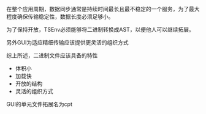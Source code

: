 在整个应用周期，数据同步通常是持续时间最长且最不稳定的一个服务，为了最大程度确保传输稳定性，数据长度必须足够小。

为了保持开放，TSEnv必须能够将二进制转换成AST，以便他人可以继续拓展。

另外GUI为适应精细传输应该提供更灵活的组织方式

综上所述，二进制文件应该具备的特性
+ 体积小
+ 加载快
+ 开放的结构
+ 灵活的组织方式



GUI的单元文件拓展名为cpt

